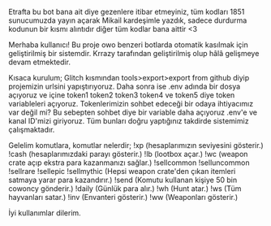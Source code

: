 Etrafta bu bot bana ait diye gezenlere itibar etmeyiniz, tüm kodları 1851 sunucumuzda yayın açarak Mikail kardeşimle yazdık, sadece durdurma kodunun bir kısmı alıntıdır diğer tüm kodlar bana aittir <3

Merhaba kullanıcı! Bu proje owo benzeri botlarda otomatik kasılmak için geliştirilmiş bir sistemdir.
Krrazy tarafından geliştirilmiş olup hâlâ gelişmeye devam etmektedir.

Kısaca kurulum;
Glitch kısmından tools>export>export from github diyip projemizin urlsini yapıştırıyoruz.
Daha sonra ise .env adında bir dosya açıyoruz ve içine token1 token2 token3 token4 ve token5 diye token variableleri açıyoruz.
Tokenlerimizin sohbet edeceği bir odaya ihtiyacımız var değil mi? Bu sebepten sohbet diye bir variable daha açıyoruz .env'e ve kanal ID'mizi giriyoruz.
Tüm bunları doğru yaptığınız takdirde sistemimiz çalışmaktadır. 

Gelelim komutlara, komutlar nelerdir;
!xp (hesaplarımızın seviyesini gösterir.)
!cash (hesaplarımızdaki parayı gösterir.)
!lb (lootbox açar.)
!wc (weapon crate açıp ekstra para kazanmanızı sağlar.)
!sellcommon
!selluncommon
!sellrare
!sellepic
!sellmythic (Hepsi weapon crate'den çıkan itemleri satmaya yarar para kazandırır.)
!send (Komutu kullanan kişiye 50 bin cowoncy gönderir.)
!daily (Günlük para alır.)
!wh (Hunt atar.)
!ws (Tüm hayvanları satar.)
!inv (Envanteri gösterir.)
!ww (Weaponları gösterir.)

İyi kullanımlar dilerim. 
